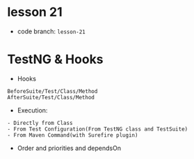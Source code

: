 # lesson 21
* code branch: `lesson-21`

# TestNG & Hooks
* Hooks
```
BeforeSuite/Test/Class/Method
AfterSuite/Test/Class/Method
```

* Execution:
```
- Directly from Class
- From Test Configuration(From TestNG class and TestSuite)
- From Maven Command(with Surefire plugin)
```

* Order and priorities and dependsOn
